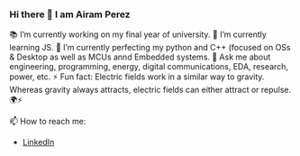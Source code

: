 ### Hi there 👋 I am Airam Perez

<!--
**airampg/airampg** is a ✨ _special_ ✨ repository because its `README.md` (this file) appears on your GitHub profile.

Here are some ideas to get you started:

- 🔭 I’m currently working on ...
- 🌱 I’m currently learning ...
- 👯 I’m looking to collaborate on ...
- 🤔 I’m looking for help with ...
- 💬 Ask me about ...
- 📫 How to reach me: ...
- 😄 Pronouns: ...
- ⚡ Fun fact: ...
-->

📚 I’m currently working on my final year of university.
🌱 I’m currently learning JS.
🌟 I’m currently perfecting my python and C++ (focused on OSs & Desktop as well as MCUs annd Embedded systems. 
💬 Ask me about engineering, programming, energy, digital communications, EDA, research, power, etc.
⚡ Fun fact: Electric fields work in a similar way to gravity. Whereas gravity always attracts, electric fields can either attract or repulse. 🌍⚡

📫 How to reach me:
 - [LinkedIn](https://www.linkedin.com/in/airampegui/ "LinkedIn")
